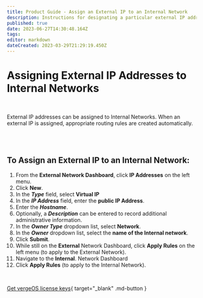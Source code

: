 ```yaml
---
title: Product Guide - Assign an External IP to an Internal Network
description: Instructions for designating a particular external IP address to an internal network
published: true
date: 2023-06-27T14:30:48.164Z
tags: 
editor: markdown
dateCreated: 2023-03-29T21:29:19.450Z
---
```


# Assigning External IP Addresses to Internal Networks
<br>

External IP addresses can be assigned to Internal Networks. When an external IP is assigned, appropriate routing rules are created automatically.

<br>
<br>

## To Assign an External IP to an Internal Network:

1.  From the **External Network Dashboard**, click **IP Addresses** on the left menu.
2.  Click **New**.
3.  In the ***Type*** field, select **Virtual IP**
4.  In the ***IP Address*** field, enter the **public IP Address**.
5.  Enter the ***Hostname***.
6.  Optionally, a ***Description*** can be entered to record additional administrative information.
7.  In the ***Owner Type*** dropdown list, select **Network**.
8.  In the ***Owner*** dropdown list, select the **name of the Internal network**.
9.  Click **Submit**.
10.  While still on the **External** Network Dashboard, click **Apply Rules** on the left menu (to apply to the External Network).
11.  Navigate to the **Internal**. Network Dashboard
12.  Click **Apply Rules** (to apply to the Internal Network).

<br>

[Get vergeOS license keys](https://www.verge.io/test-drive){ target="_blank" .md-button }